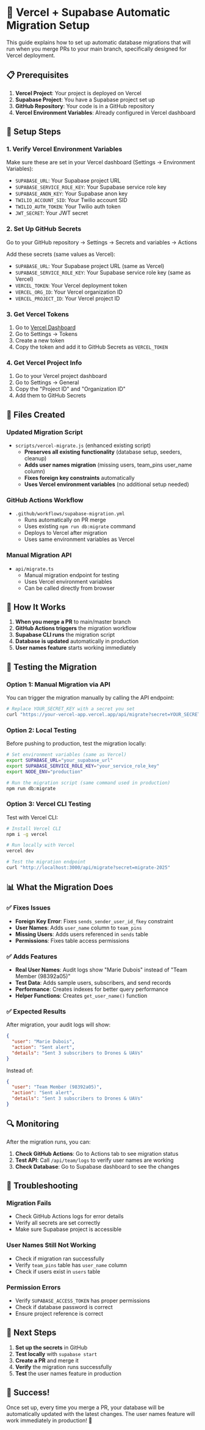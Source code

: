 # 🚀 Vercel + Supabase Automatic Migration Setup

This guide explains how to set up automatic database migrations that will run when you merge PRs to your main branch, specifically designed for Vercel deployment.

## 📋 Prerequisites

1. **Vercel Project**: Your project is deployed on Vercel
2. **Supabase Project**: You have a Supabase project set up
3. **GitHub Repository**: Your code is in a GitHub repository
4. **Vercel Environment Variables**: Already configured in Vercel dashboard

## 🔧 Setup Steps

### 1. Verify Vercel Environment Variables

Make sure these are set in your Vercel dashboard (Settings → Environment Variables):

- `SUPABASE_URL`: Your Supabase project URL
- `SUPABASE_SERVICE_ROLE_KEY`: Your Supabase service role key
- `SUPABASE_ANON_KEY`: Your Supabase anon key
- `TWILIO_ACCOUNT_SID`: Your Twilio account SID
- `TWILIO_AUTH_TOKEN`: Your Twilio auth token
- `JWT_SECRET`: Your JWT secret

### 2. Set Up GitHub Secrets

Go to your GitHub repository → Settings → Secrets and variables → Actions

Add these secrets (same values as Vercel):

- `SUPABASE_URL`: Your Supabase project URL (same as Vercel)
- `SUPABASE_SERVICE_ROLE_KEY`: Your Supabase service role key (same as Vercel)
- `VERCEL_TOKEN`: Your Vercel deployment token
- `VERCEL_ORG_ID`: Your Vercel organization ID
- `VERCEL_PROJECT_ID`: Your Vercel project ID

### 3. Get Vercel Tokens

1. Go to [Vercel Dashboard](https://vercel.com/dashboard)
2. Go to Settings → Tokens
3. Create a new token
4. Copy the token and add it to GitHub Secrets as `VERCEL_TOKEN`

### 4. Get Vercel Project Info

1. Go to your Vercel project dashboard
2. Go to Settings → General
3. Copy the "Project ID" and "Organization ID"
4. Add them to GitHub Secrets

## 📁 Files Created

### Updated Migration Script
- `scripts/vercel-migrate.js` (enhanced existing script)
  - **Preserves all existing functionality** (database setup, seeders, cleanup)
  - **Adds user names migration** (missing users, team_pins user_name column)
  - **Fixes foreign key constraints** automatically
  - **Uses Vercel environment variables** (no additional setup needed)

### GitHub Actions Workflow
- `.github/workflows/supabase-migration.yml`
  - Runs automatically on PR merge
  - Uses existing `npm run db:migrate` command
  - Deploys to Vercel after migration
  - Uses same environment variables as Vercel

### Manual Migration API
- `api/migrate.ts`
  - Manual migration endpoint for testing
  - Uses Vercel environment variables
  - Can be called directly from browser

## 🚀 How It Works

1. **When you merge a PR** to main/master branch
2. **GitHub Actions triggers** the migration workflow
3. **Supabase CLI runs** the migration script
4. **Database is updated** automatically in production
5. **User names feature** starts working immediately

## 🧪 Testing the Migration

### Option 1: Manual Migration via API
You can trigger the migration manually by calling the API endpoint:

```bash
# Replace YOUR_SECRET_KEY with a secret you set
curl "https://your-vercel-app.vercel.app/api/migrate?secret=YOUR_SECRET_KEY"
```

### Option 2: Local Testing
Before pushing to production, test the migration locally:

```bash
# Set environment variables (same as Vercel)
export SUPABASE_URL="your_supabase_url"
export SUPABASE_SERVICE_ROLE_KEY="your_service_role_key"
export NODE_ENV="production"

# Run the migration script (same command used in production)
npm run db:migrate
```

### Option 3: Vercel CLI Testing
Test with Vercel CLI:

```bash
# Install Vercel CLI
npm i -g vercel

# Run locally with Vercel
vercel dev

# Test the migration endpoint
curl "http://localhost:3000/api/migrate?secret=migrate-2025"
```

## 📊 What the Migration Does

### ✅ Fixes Issues
- **Foreign Key Error**: Fixes `sends_sender_user_id_fkey` constraint
- **User Names**: Adds `user_name` column to `team_pins`
- **Missing Users**: Adds users referenced in `sends` table
- **Permissions**: Fixes table access permissions

### ✅ Adds Features
- **Real User Names**: Audit logs show "Marie Dubois" instead of "Team Member (98392a05)"
- **Test Data**: Adds sample users, subscribers, and send records
- **Performance**: Creates indexes for better query performance
- **Helper Functions**: Creates `get_user_name()` function

### ✅ Expected Results
After migration, your audit logs will show:
```json
{
  "user": "Marie Dubois",
  "action": "Sent alert",
  "details": "Sent 3 subscribers to Drones & UAVs"
}
```

Instead of:
```json
{
  "user": "Team Member (98392a05)",
  "action": "Sent alert",
  "details": "Sent 3 subscribers to Drones & UAVs"
}
```

## 🔍 Monitoring

After the migration runs, you can:

1. **Check GitHub Actions**: Go to Actions tab to see migration status
2. **Test API**: Call `/api/team/logs` to verify user names are working
3. **Check Database**: Go to Supabase dashboard to see the changes

## 🚨 Troubleshooting

### Migration Fails
- Check GitHub Actions logs for error details
- Verify all secrets are set correctly
- Make sure Supabase project is accessible

### User Names Still Not Working
- Check if migration ran successfully
- Verify `team_pins` table has `user_name` column
- Check if users exist in `users` table

### Permission Errors
- Verify `SUPABASE_ACCESS_TOKEN` has proper permissions
- Check if database password is correct
- Ensure project reference is correct

## 📝 Next Steps

1. **Set up the secrets** in GitHub
2. **Test locally** with `supabase start`
3. **Create a PR** and merge it
4. **Verify** the migration runs successfully
5. **Test** the user names feature in production

## 🎉 Success!

Once set up, every time you merge a PR, your database will be automatically updated with the latest changes. The user names feature will work immediately in production! 🚀
